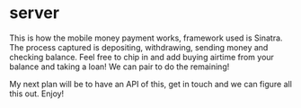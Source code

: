 # server

This is how the mobile money payment works, framework used is Sinatra. The process captured is depositing, withdrawing,
sending money and checking balance. Feel free to chip in and add buying airtime from your balance and taking a loan! We can pair
to do the remaining! 

My next plan will be to have an API of this, get in touch and we can figure all this out. Enjoy!
